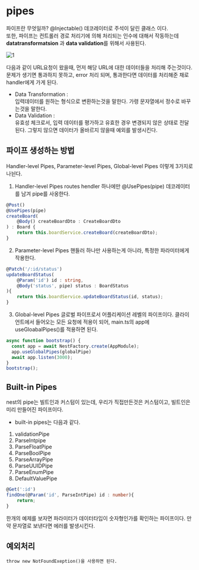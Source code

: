 # pipes

파이프란 무엇일까? @Injectable() 데코레이터로 주석이 달린 클래스 이다.
<br>
또한, 파이프는 컨트롤러 경로 처리기에 의해 처리되는 인수에 대해서 작동하는데 **datatransformatsion** 과 **data validation**를 위해서 사용된다.

![1](https://user-images.githubusercontent.com/82089918/158344365-199ca5e2-ee45-421f-b972-b716342ec60d.png)

다음과 같이 URL요청이 왔을때, 먼저 해당 URL에 대한 데이터들을 처리해 주는것이다. 문제가 생기면 통과하지 못하고, error 처리 되며, 통과한다면 데이터를 처리해준 채로 handler에게 가게 된다.

- Data Transformation : <br>
    입력데이터를 원하는 형식으로 변환하는것을 말한다. 가령 문자열에서 정수로 바꾸는것을 말한다.
- Data Validation : <br>
    유효성 체크로서, 입력 데이터를 평가하고 유효한 경우 변경되지 않은 상태로 전달된다. 그렇지 않으면 데이터가 올바르지 않을때 예외를 발생시킨다.

## 파이프 생성하는 방법

Handler-level Pipes, Parameter-level Pipes, Global-level Pipes 이렇게 3가지로 나뉜다.

1. Handler-level Pipes
   routes hendler 하나에만 @UsePipes(pipe) 데코레이터를 남겨 pipe를 사옹한다.

```typescript
@Post()
@UsePipes(pipe)
createBoard(
    @Body() createBoardDto : CreateBoardDto 
) : Board {
    return this.boardService.createBoard(createBoardDto);  
}
```
2. Parameter-level Pipes
   핸들러 하나만 사용하는게 아니라, 특정한 파라미터에게 작용한다.
```typescript
@Patch('/:id/status')
updateBoardStatus(
    @Param('id') id : string,
    @Body('status', pipe) status : BoardStatus
){
    return this.boardService.updateBoardStatus(id, status);
}
```
3. Global-level Pipes
    글로벌 파이프로서 어플리케이션 레벨의 파이프이다. 클라이언트에서 들어오는 모든 요청에 적용이 되어, main.ts의 app에 useGloabalPipes()를 적용하면 된다.

```typescript
async function bootstrap() {
  const app = await NestFactory.create(AppModule);
  app.useGlobalPipes(globalPipe)
  await app.listen(3000);
}
bootstrap();     
```

## Built-in Pipes

nest의 pipe는 빌트인과 커스텀이 있는데, 우리가 직접만든것은 커스텀이고, 빌트인은 미리 만들어진 파이프이다.

- built-in pipes는 다음과 같다.
1. validationPipe
2. ParseIntpipe
3. ParseFloatPipe
4. ParseBoolPipe
5. ParseArrayPipe
6. ParseUUIDPipe
7. ParseEnumPipe
8. DefaultValuePipe

```typescript
@Get(':id')
findOne(@Param('id', ParseIntPipe) id : number){
    return;
}
```
한개의 예제를 보자면 파라미터가 데이터타입이 숫자형인가를 확인하는 파이프이다. 만약 문자열로 보낸다면 에러를 발생시킨다.

## 예외처리

    throw new NotFoundExeption()을 사용하면 된다.



